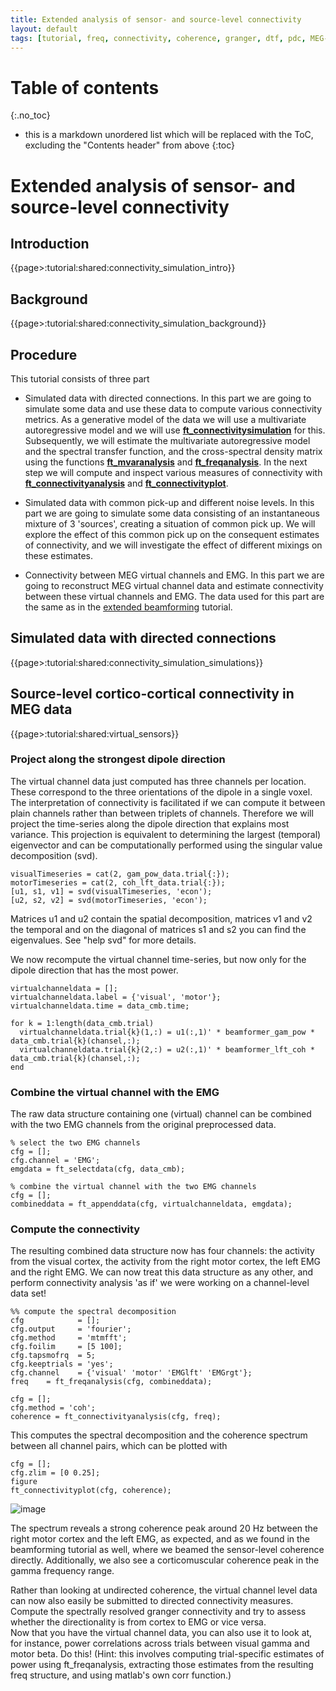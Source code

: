 ```yaml
---
title: Extended analysis of sensor- and source-level connectivity
layout: default
tags: [tutorial, freq, connectivity, coherence, granger, dtf, pdc, MEG-visuomotor151]
---
```


# Table of contents
{:.no_toc}

* this is a markdown unordered list which will be replaced with the ToC, excluding the "Contents header" from above
{:toc}

# Extended analysis of sensor- and source-level connectivity

## Introduction

{{page>:tutorial:shared:connectivity_simulation_intro}}

## Background

{{page>:tutorial:shared:connectivity_simulation_background}}

## Procedure

This tutorial consists of three part

*  Simulated data with directed connections. In this part we are going to simulate some data and use these data to compute various connectivity metrics. As a generative model of the data we will use a multivariate autoregressive model and we will use **[ft_connectivitysimulation](/reference/ft_connectivitysimulation)** for this. Subsequently, we will estimate the multivariate autoregressive model and the spectral transfer function, and the cross-spectral density matrix using the functions **[ft_mvaranalysis](/reference/ft_mvaranalysis)** and **[ft_freqanalysis](/reference/ft_freqanalysis)**. In the next step we will compute and inspect various measures of connectivity with  **[ft_connectivityanalysis](/reference/ft_connectivityanalysis)** and **[ft_connectivityplot](/reference/ft_connectivityplot)**.

*  Simulated data with common pick-up and different noise levels. In this part we are going to simulate some data consisting of an instantaneous mixture of 3 'sources', creating a situation of common pick up. We will explore the effect of this common pick up on the consequent estimates of connectivity, and we will investigate the effect of different mixings on these estimates.

*  Connectivity between MEG virtual channels and EMG. In this part we are going to reconstruct MEG virtual channel data and estimate connectivity between these virtual channels and EMG. The data used for this part are the same as in the [extended beamforming](/tutorial/beamformingextended) tutorial.

## Simulated data with directed connections

{{page>:tutorial:shared:connectivity_simulation_simulations}}

## Source-level cortico-cortical connectivity in MEG data

{{page>:tutorial:shared:virtual_sensors}}

### Project along the strongest dipole direction

The virtual channel data just computed has three channels per location. These correspond to the three orientations of the dipole in a single voxel. The interpretation of connectivity is facilitated if we can compute it between plain channels rather than between triplets of channels. Therefore we will project the time-series along the dipole direction that explains most variance. This projection is equivalent to determining the largest (temporal) eigenvector and can be computationally performed using the singular value decomposition (svd).

	visualTimeseries = cat(2, gam_pow_data.trial{:});
	motorTimeseries = cat(2, coh_lft_data.trial{:});
	[u1, s1, v1] = svd(visualTimeseries, 'econ');
	[u2, s2, v2] = svd(motorTimeseries, 'econ');     

Matrices u1 and u2 contain the spatial decomposition, matrices v1 and v2 the temporal and on the diagonal of matrices s1 and s2 you can find the eigenvalues. See "help svd" for more details.

We now recompute the virtual channel time-series, but now only for the dipole direction that has the most power.

	virtualchanneldata = [];
	virtualchanneldata.label = {'visual', 'motor'};
	virtualchanneldata.time = data_cmb.time;

	for k = 1:length(data_cmb.trial)
	  virtualchanneldata.trial{k}(1,:) = u1(:,1)' * beamformer_gam_pow * data_cmb.trial{k}(chansel,:);
	  virtualchanneldata.trial{k}(2,:) = u2(:,1)' * beamformer_lft_coh * data_cmb.trial{k}(chansel,:);
	end

### Combine the virtual channel with the EMG

The raw data structure containing one (virtual) channel can be combined with the two EMG channels from the original preprocessed data.

	% select the two EMG channels
	cfg = [];
	cfg.channel = 'EMG';
	emgdata = ft_selectdata(cfg, data_cmb);

	% combine the virtual channel with the two EMG channels
	cfg = [];
	combineddata = ft_appenddata(cfg, virtualchanneldata, emgdata);

### Compute the connectivity

The resulting combined data structure now has four channels: the activity from the visual cortex, the activity from the right motor cortex, the left EMG and the right EMG. We can now treat this data structure as any other, and perform connectivity analysis 'as if' we were working on a channel-level data set!

	%% compute the spectral decomposition
	cfg            = [];
	cfg.output     = 'fourier';
	cfg.method     = 'mtmfft';
	cfg.foilim     = [5 100];
	cfg.tapsmofrq  = 5;
	cfg.keeptrials = 'yes';
	cfg.channel    = {'visual' 'motor' 'EMGlft' 'EMGrgt'};
	freq    = ft_freqanalysis(cfg, combineddata);

	cfg = [];
	cfg.method = 'coh';
	coherence = ft_connectivityanalysis(cfg, freq);

This computes the spectral decomposition and the coherence spectrum between all channel pairs, which can be plotted with

	cfg = [];
	cfg.zlim = [0 0.25];
	figure
	ft_connectivityplot(cfg, coherence);

![image](/static/img/tutorial/virtualchannels_emg_coherence.png@500)

The spectrum reveals a strong coherence peak around 20 Hz between the right motor cortex and the left EMG, as expected, and as we found in the beamforming tutorial as well, where we beamed the sensor-level coherence directly. Additionally, we also see a corticomuscular coherence peak in the gamma frequency range.

<div class="alert-info">
Rather than looking at undirected coherence, the virtual channel level data can now also easily be submitted to directed connectivity measures. Compute the spectrally resolved granger connectivity and try to assess whether the directionality is from cortex to EMG or vice versa.   
</div>

<div class="alert-info">
Now that you have the virtual channel data, you can also use it to look at, for instance, power correlations across trials between visual gamma and motor beta. Do this! (Hint: this involves computing trial-specific estimates of power using ft_freqanalysis, extracting those estimates from the resulting freq structure, and using matlab's own corr function.)
</div>
